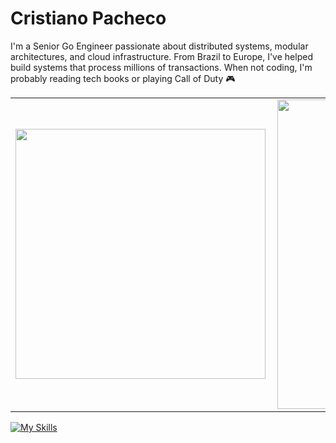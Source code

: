 # Cristiano Pacheco

I'm a Senior Go Engineer passionate about distributed systems, modular architectures, and cloud infrastructure. From Brazil to Europe, I've helped build systems that process millions of transactions.
When not coding, I'm probably reading tech books or playing Call of Duty 🎮

<center>
<table>
    <tr>
        <td><img width="400px" align="left" src="https://github-readme-stats.vercel.app/api/top-langs/?username=cristiano-pacheco&hide=html&layout=compact&theme=buefy" /></td>
        <td><img width="495px" align="left" src="https://github-readme-stats.vercel.app/api?username=cristiano-pacheco&theme=buefy"/></td>
    </tr>   
</table>
</center>  

[![My Skills](https://skillicons.dev/icons?i=go,gcp,aws,git,linux,md,mongodb,mysql,postgres,php,docker,kubernetes,sentry,prometheus,terraform)](https://skillicons.dev)
